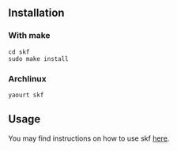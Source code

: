 
## Installation

### With make 

    cd skf
    sudo make install

### Archlinux 

    yaourt skf

## Usage

You may find instructions on how to use skf 
[here](http://skf.jeannedhack.org/).
